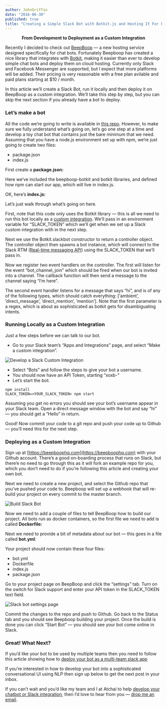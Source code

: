 ```yaml
---
author: JohnGriffin
date: "2016-06-30"
published: true
title: "Creating a Simple Slack Bot with Botkit.js and Hosting It For Free"
---
```


<p style="text-align: center;"><strong>From Development to Deployment as a Custom Integration</strong></p>

Recently I decided to check out [BeepBoop](https://beepboophq.com/) — a new
hosting service designed specifically for chat bots. Fortunately Beepboop has
created a nice library that integrates with
[Botkit](https://github.com/howdyai/botkit), making it easier than ever to
develop simple chat bots and deploy them on cloud hosting. Currently only Slack
and Facebook Messenger are supported, but I expect that more platforms will be
added. Their pricing is very reasonable with a free plan avilable and paid plans starting at $10 / month.

In this article we’ll create a Slack Bot, run it locally and then deploy it on
BeepBoop as a custom integration. We’ll take this step by step, but you can skip the next section if you already
have a bot to deploy.

### Let’s make a bot

All the code we’re going to write is available in [this
repo](https://github.com/atchai/beepboop-bot). However, to make sure we fully
understand what’s going on, let’s go one step at a time and develop a toy chat
bot that contains just the bare minimum that we need. Assuming that you have a
node.js environment set up with npm, we’re just going to create two files:

* package.json
* index.js

First create a **package.json:**

<script src="https://gist.github.com/johngriffin/0cd546d631b32e379df5fd0fb17af921.js"></script>

Here we’ve included the beepboop-botkit and botkit libraries, and defined how
npm can start our app, which will live in index.js.

OK, here’s **index.js:**

<script src="https://gist.github.com/johngriffin/643a49c98d0aeda67a663f3aa95a709a.js"></script>

Let’s just walk through what’s going on here.

First, note that this code only uses the Botkit library — this is all we need to
run this bot locally as a [custom
integration](https://api.slack.com/custom-integrations). We’ll pass in an
environment variable for “SLACK_TOKEN” which we’ll get when we set up a Slack
custom integration with in the next step.

Next we use the Botkit.slackbot constructor to return a controller object. The
controller object then spawns a bot instance, which will connect to the Slack
RTM ([Real-time messaging API](https://api.slack.com/rtm)) using the SLACK_TOKEN
that we’ll pass in.

Now we register two event handlers on the controller. The first will listen for
the event “bot_channel_join” which should be fired when our bot is invited into
a channel. The callback function will then send a message to the channel saying
“I’m here”.

The second event handler listens for a message that says “hi”, and is of any of
the following types, which should catch everything: [‘ambient’,
‘direct_message’, ’direct_mention’, ’mention’]. Note that the first parameter is
a regex, which is about as sophisticated as botkit gets for disambiguating
intents.

### Running Locally as a Custom Integration

Just a few steps before we can talk to our bot.

* Go to your Slack team’s “Apps and Integrations” page, and select “Make a custom
integration”.

![Develop a Slack Custom Integration](/images/blog-slack-bot-custom-integration.png)

* Select “Bots” and follow the steps to give your bot a username.
* You should now have an API Token, starting “xoxb-”
* Let’s start the bot:

```
npm install
SLACK_TOKEN=<YOUR_SLACK_TOKEN> npm start
```

Assuming you get no errors you should see your bot’s username appear in your
Slack team. Open a direct message window with the bot and say “hi” — you should
get a “Hello” in return.

Good! Now commit your code to a git repo and push your code up to Github —
you’ll need this for the next step.

### Deploying as a Custom Integration

Sign up at [https://beepboophq.com](https://beepboophq.com) with your Github
account. There’s a good on-boarding process that runs on Slack, but there’e no
need to go through this as it will fork an example repo for you, which you don’t
need to do if you’re following this article and creating your own bot.

Next we need to create a new project,
and select the Github repo that you’ve pushed your code to. Beepboop will set up
a webhook that will re-build your project on every commit to the master branch.

![Build Slack Bot](/images/blog-slack-bot-stopped.png)

Now we need to add a couple of files to tell BeepBoop how to build our project.
All bots run as docker containers, so the first file we need to add is called
**Dockerfile:**

<script src="https://gist.github.com/johngriffin/82416f949a5ac662f5aa0477d6da7ac1.js"></script>

Next we need to provide a bit of metadata about our bot — this goes in a file
called **bot.yml**:

<script src="https://gist.github.com/johngriffin/92a1a0429b2d1bd50e0c58380df66d1b.js"></script>

Your project should now contain these four files:

* bot.yml
* Dockerfile
* index.js
* package.json

Go to your project page on BeepBoop and click the “settings” tab. Turn on
the switch for Slack support and enter your API token in the SLACK_TOKEN text
field.

![Slack bot settings page](/images/blog-slack-bot-settings.png)

Commit the changes to the repo and push to Github. Go back to the Status tab and
you should see Beepboop building your project. Once the build is done you can
click “Start Bot” — you should see your bot come online in Slack.

### Great! What Next?

If you’d like your bot to be used by multiple teams then you need to follow this
article showing how to [deploy your bot as a multi-team slack app](/blog/2016-06-30-develop-multi-team-slack-bots.md)

If you’re interested in how to develop your bot into a sophisticated
conversational UI using NLP then sign up below to get the next post in your
inbox.

If you can’t wait and you’d like my team and I at Atchai
to help [develop your chatbot or Slack integration](http://atchai.com), then I’d love to hear from you — [drop me an
email](mailto:john@atchai.com).


